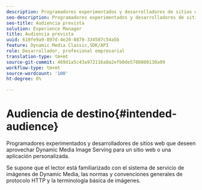 ```yaml
---
description: Programadores experimentados y desarrolladores de sitios web que deseen aprovechar Dynamic Media Image Serving para un sitio web o una aplicación personalizada.
seo-description: Programadores experimentados y desarrolladores de sitios web que deseen aprovechar Dynamic Media Image Serving para un sitio web o una aplicación personalizada.
seo-title: Audiencia prevista
solution: Experience Manager
title: Audiencia prevista
uuid: 610fe9a9-897d-4e20-8879-334587c54a5b
feature: Dynamic Media Classic,SDK/API
role: Desarrollador, profesional empresarial
translation-type: tm+mt
source-git-commit: 469d1a5c43a972116a8a2efb0de5708800130a99
workflow-type: tm+mt
source-wordcount: '100'
ht-degree: 0%

---
```



# Audiencia de destino{#intended-audience}

Programadores experimentados y desarrolladores de sitios web que deseen aprovechar Dynamic Media Image Serving para un sitio web o una aplicación personalizada.

Se supone que el lector está familiarizado con el sistema de servicio de imágenes de Dynamic Media, las normas y convenciones generales de protocolo HTTP y la terminología básica de imágenes.
